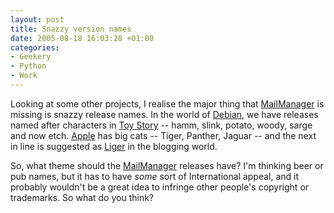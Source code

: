 ```yaml
---
layout: post
title: Snazzy version names
date: 2005-08-18 16:03:28 +01:00
categories:
- Geekery
- Python
- Work
---
```

Looking at some other projects, I realise the major thing that <a href="http://www.logicalware.com/" title="Email Response Management">MailManager</a> is missing is snazzy release names.  In the world of <a href="http://www.debian.org/" title="Debian GNU/Linux">Debian</a>, we have releases named after characters in <a href="http://imdb.com/title/tt0114709/">Toy Story</a> -- hamm, slink, potato, woody, sarge and now etch.  <a href="http://www.apple.com/">Apple</a> has big cats -- Tiger, Panther, Jaguar -- and the next in line is suggested as <a href="http://en.wikipedia.org/wiki/Liger">Liger</a> in the blogging world.

So, what theme should the <a href="http://www.logicalware.com/" title="Email Response Management">MailManager</a> releases have?  I'm thinking beer or pub names, but it has to have <em>some</em> sort of International appeal, and it probably wouldn't be a great idea to infringe other people's copyright or trademarks.  So what do you think?

